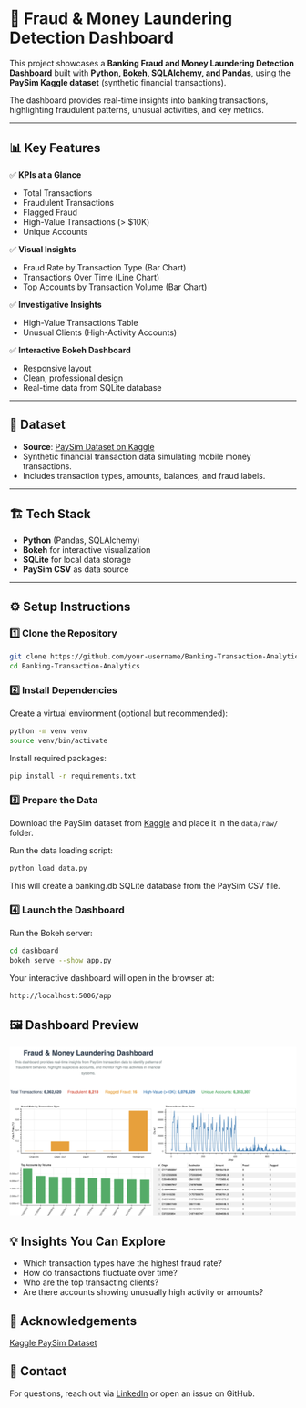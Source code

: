 # 🏦 Fraud & Money Laundering Detection Dashboard

This project showcases a **Banking Fraud and Money Laundering Detection Dashboard** built with **Python, Bokeh, SQLAlchemy, and Pandas**, using the **PaySim Kaggle dataset** (synthetic financial transactions).

The dashboard provides real-time insights into banking transactions, highlighting fraudulent patterns, unusual activities, and key metrics.

---

## 📊 Key Features

✅ **KPIs at a Glance**  
- Total Transactions  
- Fraudulent Transactions  
- Flagged Fraud  
- High-Value Transactions (> $10K)  
- Unique Accounts

✅ **Visual Insights**  
- Fraud Rate by Transaction Type (Bar Chart)  
- Transactions Over Time (Line Chart)  
- Top Accounts by Transaction Volume (Bar Chart)

✅ **Investigative Insights**  
- High-Value Transactions Table  
- Unusual Clients (High-Activity Accounts)

✅ **Interactive Bokeh Dashboard**  
- Responsive layout  
- Clean, professional design  
- Real-time data from SQLite database

---

## 📂 Dataset

- **Source**: [PaySim Dataset on Kaggle](https://www.kaggle.com/datasets/ealaxi/paysim1)
- Synthetic financial transaction data simulating mobile money transactions.
- Includes transaction types, amounts, balances, and fraud labels.

---

## 🏗️ Tech Stack

- **Python** (Pandas, SQLAlchemy)
- **Bokeh** for interactive visualization
- **SQLite** for local data storage
- **PaySim CSV** as data source

---

## ⚙️ Setup Instructions

### 1️⃣ Clone the Repository

```bash
git clone https://github.com/your-username/Banking-Transaction-Analytics.git
cd Banking-Transaction-Analytics
```

### 2️⃣ Install Dependencies
Create a virtual environment (optional but recommended):

```bash
python -m venv venv
source venv/bin/activate
```

Install required packages:
```bash
pip install -r requirements.txt
```

### 3️⃣ Prepare the Data
Download the PaySim dataset from [Kaggle](https://www.kaggle.com/datasets/ealaxi/paysim1) and place it in the `data/raw/` folder.

Run the data loading script:
```bash
python load_data.py
```

This will create a banking.db SQLite database from the PaySim CSV file.

### 4️⃣ Launch the Dashboard
Run the Bokeh server:
```bash
cd dashboard
bokeh serve --show app.py
```
Your interactive dashboard will open in the browser at:
```bash
http://localhost:5006/app
```

## 🖼️ Dashboard Preview

<img src="diagrams/Dashboard.png" width="800">

## 💡 Insights You Can Explore
- Which transaction types have the highest fraud rate?
- How do transactions fluctuate over time?
- Who are the top transacting clients?
- Are there accounts showing unusually high activity or amounts?


## 🙌 Acknowledgements
[Kaggle PaySim Dataset](https://www.kaggle.com/datasets/ealaxi/paysim1)


## 📧 Contact
For questions, reach out via [LinkedIn](https://www.linkedin.com/in/venkateshtantravahi) or open an issue on GitHub.
